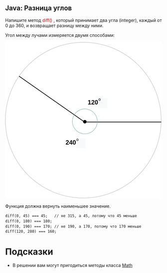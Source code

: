 ## Java: Разница углов

Напишите метод <convert style=color:red> diff() </convert>, который принимает два угла (integer), каждый от 0 до 360, и возвращает разницу между ними.

Угол между лучами измеряется двумя способами:

![img.png](img.png)

Функция должна вернуть наименьшее значение.


```markdown
diff(0, 45) === 45;   // не 315, а 45, потому что 45 меньше
diff(0, 180) === 180;
diff(0, 190) === 170; // не 190, а 170, потому что 170 меньше
diff(120, 280) === 160;
```

# Подсказки
 - В решении вам могут пригодиться методы класса [Math](https://docs.oracle.com/en/java/javase/17/docs/api/java.base/java/lang/Math.html)
